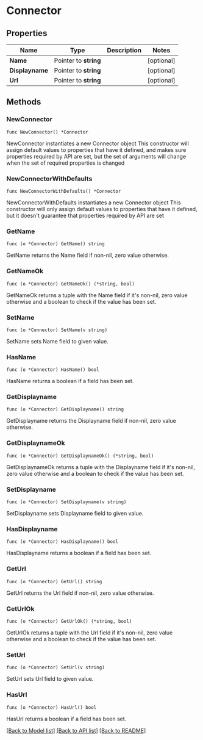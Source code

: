 # Connector

## Properties

Name | Type | Description | Notes
------------ | ------------- | ------------- | -------------
**Name** | Pointer to **string** |  | [optional] 
**Displayname** | Pointer to **string** |  | [optional] 
**Url** | Pointer to **string** |  | [optional] 

## Methods

### NewConnector

`func NewConnector() *Connector`

NewConnector instantiates a new Connector object
This constructor will assign default values to properties that have it defined,
and makes sure properties required by API are set, but the set of arguments
will change when the set of required properties is changed

### NewConnectorWithDefaults

`func NewConnectorWithDefaults() *Connector`

NewConnectorWithDefaults instantiates a new Connector object
This constructor will only assign default values to properties that have it defined,
but it doesn't guarantee that properties required by API are set

### GetName

`func (o *Connector) GetName() string`

GetName returns the Name field if non-nil, zero value otherwise.

### GetNameOk

`func (o *Connector) GetNameOk() (*string, bool)`

GetNameOk returns a tuple with the Name field if it's non-nil, zero value otherwise
and a boolean to check if the value has been set.

### SetName

`func (o *Connector) SetName(v string)`

SetName sets Name field to given value.

### HasName

`func (o *Connector) HasName() bool`

HasName returns a boolean if a field has been set.

### GetDisplayname

`func (o *Connector) GetDisplayname() string`

GetDisplayname returns the Displayname field if non-nil, zero value otherwise.

### GetDisplaynameOk

`func (o *Connector) GetDisplaynameOk() (*string, bool)`

GetDisplaynameOk returns a tuple with the Displayname field if it's non-nil, zero value otherwise
and a boolean to check if the value has been set.

### SetDisplayname

`func (o *Connector) SetDisplayname(v string)`

SetDisplayname sets Displayname field to given value.

### HasDisplayname

`func (o *Connector) HasDisplayname() bool`

HasDisplayname returns a boolean if a field has been set.

### GetUrl

`func (o *Connector) GetUrl() string`

GetUrl returns the Url field if non-nil, zero value otherwise.

### GetUrlOk

`func (o *Connector) GetUrlOk() (*string, bool)`

GetUrlOk returns a tuple with the Url field if it's non-nil, zero value otherwise
and a boolean to check if the value has been set.

### SetUrl

`func (o *Connector) SetUrl(v string)`

SetUrl sets Url field to given value.

### HasUrl

`func (o *Connector) HasUrl() bool`

HasUrl returns a boolean if a field has been set.


[[Back to Model list]](../README.md#documentation-for-models) [[Back to API list]](../README.md#documentation-for-api-endpoints) [[Back to README]](../README.md)


